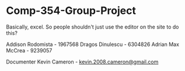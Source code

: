 Comp-354-Group-Project
======================

Basically, excel.
So people shouldn't just use the editor on the site to do this?

Addison Rodomista - 1967568
Dragos Dinulescu - 6304826
Adrian Max McCrea - 9239057


Documenter
Kevin Cameron - kevin.2008.cameron@gmail.com